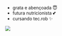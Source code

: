 - grata e abençoada :innocent:
- futura nutricionista :two_hearts:
- cursando tec.rob :sparkles:

![](https://media.tenor.com/hCTuN6YIekoAAAAi/heart-art.gif)
